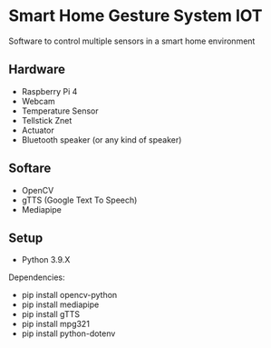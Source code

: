 # Smart Home Gesture System IOT

Software to control multiple sensors in a smart home environment

## Hardware

- Raspberry Pi 4
- Webcam 
- Temperature Sensor
- Tellstick Znet
- Actuator
- Bluetooth speaker (or any kind of speaker)

## Softare

- OpenCV
- gTTS (Google Text To Speech)
- Mediapipe 

## Setup

- Python 3.9.X

Dependencies:
- pip install opencv-python
- pip install mediapipe
- pip install gTTS
- pip install mpg321
- pip install python-dotenv